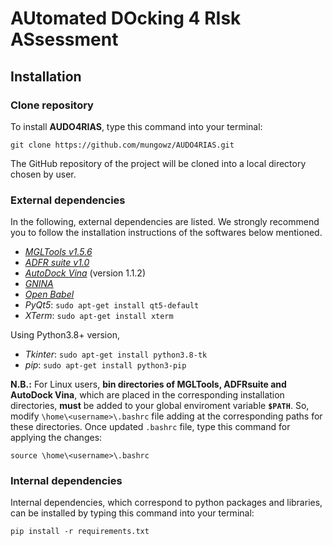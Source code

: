# AUtomated DOcking 4 RIsk ASsessment

## Installation

### Clone repository

To install **AUDO4RIAS**, type this command into your terminal:

`git clone https://github.com/mungowz/AUDO4RIAS.git`

The GitHub repository of the project will be cloned into a local directory chosen by user.

### External dependencies

In the following, external dependencies are listed. 
We strongly recommend you to follow the installation instructions of the softwares below mentioned.

- [_MGLTools v1.5.6_](https://ccsb.scripps.edu/mgltools/downloads/)
- [_ADFR suite v1.0_]( https://ccsb.scripps.edu/adfr/downloads/)
- [_AutoDock Vina_](https://vina.scripps.edu/downloads/) (version 1.1.2)
- [_GNINA_](https://github.com/gnina/gnina)
- [_Open Babel_](https://snapcraft.io/install/openbabel/ubuntu)
- _PyQt5_: `sudo apt-get install qt5-default`
- _XTerm_: `sudo apt-get install xterm`

Using Python3.8+ version,
- _Tkinter_: `sudo apt-get install python3.8-tk`
- _pip_: `sudo apt-get install python3-pip`



**N.B.:** For Linux users, **bin directories of MGLTools, ADFRsuite and AutoDock Vina**, which are placed in the corresponding installation directories, **must** be added to your global enviroment variable **`$PATH`**.
So, modify `\home\<username>\.bashrc` file adding at the corresponding paths for these directories.
Once updated `.bashrc` file, type this command for applying the changes:

`source \home\<username>\.bashrc`

### Internal dependencies
Internal dependencies, which correspond to python packages and libraries, can be installed by typing this command into your terminal:

`pip install -r requirements.txt`

